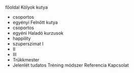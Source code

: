 főoldal
Kölyok kutya
- csoportos
- egyényi
Felnőtt kutya
- csoportos
- egyéni
Haladó kurzusok
- happility
- szuperszimat I
- II
- III
- Trükkmester
- Jelenlét tudatos
Tréning módszer
Referencia
Kapcsolat